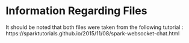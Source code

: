  <h1>Information Regarding Files</h1>
 It should be noted that both files were taken from the following tutorial : https://sparktutorials.github.io/2015/11/08/spark-websocket-chat.html 
